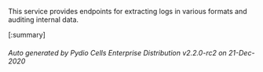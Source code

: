 






This service provides endpoints for extracting logs in various formats and auditing internal data.

[:summary]

###### Auto generated by Pydio Cells Enterprise Distribution v2.2.0-rc2 on 21-Dec-2020
